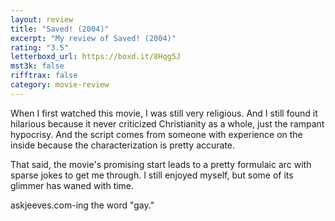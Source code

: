 ```yaml
---
layout: review
title: "Saved! (2004)"
excerpt: "My review of Saved! (2004)"
rating: "3.5"
letterboxd_url: https://boxd.it/8Hqg5J
mst3k: false
rifftrax: false
category: movie-review
---
```


When I first watched this movie, I was still very religious. And I still found it hilarious because it never criticized Christianity as a whole, just the rampant hypocrisy. And the script comes from someone with experience on the inside because the characterization is pretty accurate.

That said, the movie's promising start leads to a pretty formulaic arc with sparse jokes to get me through. I still enjoyed myself, but some of its glimmer has waned with time.

askjeeves.com-ing the word "gay."
